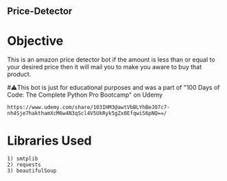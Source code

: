 ## Price-Detector

# Objective
This is an amazon price detector bot if the amount is less than or equal to your desired price then it will mail you to make you aware to buy that product.

#⚠️This bot is just for educational purposes and was a part of "100 Days of Code: The Complete Python Pro Bootcamp" on Udemy <br>
```
https://www.udemy.com/share/103IHM3@awtVbBLYhBeJO7c7-nh4Sje7hakthamXcM6w4N3qScl4V5UkRyk5gZx0EfqwiS6pNQ==/
```

# Libraries Used
```
1) smtplib
2) requests
3) beautifulSoup
```

